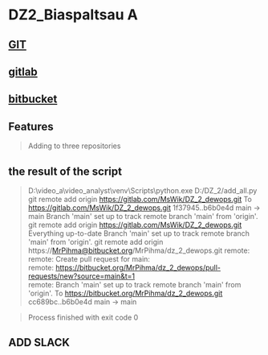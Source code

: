 # DZ2_Biaspaltsau A
## [GIT](https://github.com/MsWik/DZ_2_dewops)
## [gitlab](https://gitlab.com/MsWik/dz_2_dewops)
## [bitbucket](https://bitbucket.org/MrPihma/dz_2_dewops)

## Features

> Adding to three repositories


## the result of the script
> D:\video_a\video_analyst\venv\Scripts\python.exe D:/DZ_2/add_all.py
> git remote add origin https://gitlab.com/MsWik/DZ_2_dewops.git
> To https://gitlab.com/MsWik/DZ_2_dewops.git
>    1f37945..b6b0e4d  main -> main
> Branch 'main' set up to track remote branch 'main' from 'origin'.
> git remote add origin https://gitlab.com/MsWik/DZ_2_dewops.git
> Everything up-to-date
> Branch 'main' set up to track remote branch 'main' from 'origin'.
> git remote add origin https://MrPihma@bitbucket.org/MrPihma/dz_2_dewops.git
> remote: 
> remote: Create pull request for main:        
> remote:   https://bitbucket.org/MrPihma/dz_2_dewops/pull-requests/new?source=main&t=1        
> remote: 
> Branch 'main' set up to track remote branch 'main' from 'origin'.
> To https://bitbucket.org/MrPihma/dz_2_dewops.git
>    cc689bc..b6b0e4d  main -> main

> Process finished with exit code 0

## ADD SLACK